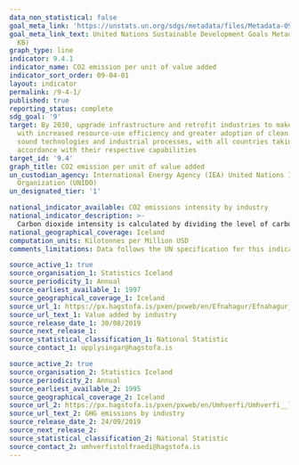 ```yaml
---
data_non_statistical: false
goal_meta_link: 'https://unstats.un.org/sdgs/metadata/files/Metadata-09-04-01.pdf '
goal_meta_link_text: United Nations Sustainable Development Goals Metadata (PDF 516
  KB)
graph_type: line
indicator: 9.4.1
indicator_name: CO2 emission per unit of value added
indicator_sort_order: 09-04-01
layout: indicator
permalink: /9-4-1/
published: true
reporting_status: complete
sdg_goal: '9'
target: By 2030, upgrade infrastructure and retrofit industries to make them sustainable,
  with increased resource-use efficiency and greater adoption of clean and environmentally
  sound technologies and industrial processes, with all countries taking action in
  accordance with their respective capabilities
target_id: '9.4'
graph_title: CO2 emission per unit of value added
un_custodian_agency: International Energy Agency (IEA) United Nations Industrial Development
  Organization (UNIDO)
un_designated_tier: '1'

national_indicator_available: CO2 emissions intensity by industry
national_indicator_description: >-
  Carbon dioxide intensity is calculated by dividing the level of carbon dioxide emissions by gross value added (GVA) in constant prices. This is the difference between output and intermediate consumption for any given industry/sector. This means the difference between the value of goods and services produced (output) and the cost of raw materials and other inputs which are used up in production (intermediate consumption). Data are in constant prices in 2010 USD.
national_geographical_coverage: Iceland
computation_units: Kilotonnes per Million USD
comments_limitations: Data follows the UN specification for this indicator. This indicator has been identified in collaboration with topic experts.

source_active_1: true
source_organisation_1: Statistics Iceland
source_periodicity_1: Annual
source_earliest_available_1: 1997
source_geographical_coverage_1: Iceland
source_url_1: https://px.hagstofa.is/pxen/pxweb/en/Efnahagur/Efnahagur__thjodhagsreikningar__framluppgj_ISAT2008/THJ08404.px
source_url_text_1: Value added by industry
source_release_date_1: 30/08/2019
source_next_release_1: 
source_statistical_classification_1: National Statistic
source_contact_1: upplysingar@hagstofa.is

source_active_2: true
source_organisation_2: Statistics Iceland
source_periodicity_2: Annual
source_earliest_available_2: 1995
source_geographical_coverage_2: Iceland
source_url_2: https://px.hagstofa.is/pxen/pxweb/en/Umhverfi/Umhverfi__lofttegundir/UMH31118.px
source_url_text_2: GHG emissions by industry
source_release_date_2: 24/09/2019
source_next_release_2: 
source_statistical_classification_2: National Statistic
source_contact_2: umhverfistolfraedi@hagstofa.is
---
```


